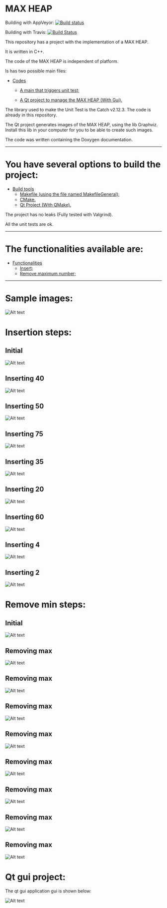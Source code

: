 MAX HEAP
====================
Building with AppVeyor: [![Build status](https://ci.appveyor.com/api/projects/status/yj21f5u6u5tps8aw?svg=true)](https://ci.appveyor.com/project/DanielSLima/maxheap)

Building with Travis: [![Build Status](https://www.travis-ci.com/danielScLima/MaxHeap.svg?branch=master)](https://www.travis-ci.com/danielScLima/MaxHeap)

This repository has a project with the implementation of a MAX HEAP.

It is written in C++.

The code of the MAX HEAP is independent of platform.

Is has two possible main files:

* [Codes](#markdown-header)
	* [A main that triggers unit test;](#markdown-header-emphasis)

	* [A Qt project to manage the MAX HEAP (With Gui).](#markdown-header-strikethrough)
	
The library used to make the Unit Test is the Catch v2.12.3. The code is already in this repository.

The Qt project generates images of the MAX HEAP, using the lib Graphviz.
Install this lib in your computer for you to be able to create such images.

The code was written containing the Doxygen documentation.

- - -

You have several options to build the project: 
====================

* [Build tools](#markdown-header)
	* [Makefile (using the file named MakefileGeneral);](#markdown-header-emphasis)
	* [CMake.](#markdown-header-emphasis)
	* [Qt Project (With QMake).](#markdown-header-emphasis)

The project has no leaks (Fully tested with Valgrind).

All the unit tests are ok.

- - -

The functionalities available are: 
====================

* [Functionalities](#markdown-header)
	* [Insert;](#markdown-header-emphasis)
	* [Remove maximum number;](#markdown-header-emphasis)
	
- - -

Sample images: 
====================

![Alt text](images/sample.png)


Insertion steps: 
====================

## Initial
![Alt text](images/insert/1.png)

## Inserting 40
![Alt text](images/insert/2.png)

## Inserting 50
![Alt text](images/insert/3.png)

## Inserting 75
![Alt text](images/insert/4.png)

## Inserting 35
![Alt text](images/insert/5.png)

## Inserting 20
![Alt text](images/insert/6.png)

## Inserting 60
![Alt text](images/insert/7.png)

## Inserting 4
![Alt text](images/insert/8.png)

## Inserting 2
![Alt text](images/insert/9.png)


Remove min steps: 
====================

## Initial
![Alt text](images/removemax/1.png)

## Removing max
![Alt text](images/removemax/2.png)

## Removing max
![Alt text](images/removemax/3.png)

## Removing max
![Alt text](images/removemax/4.png)

## Removing max
![Alt text](images/removemax/5.png)

## Removing max
![Alt text](images/removemax/6.png)

## Removing max
![Alt text](images/removemax/7.png)

## Removing max
![Alt text](images/removemax/8.png)

## Removing max
![Alt text](images/removemax/9.png)



Qt gui project: 
====================
The qt gui application gui is shown below:

![Alt text](images/guisample.png)



